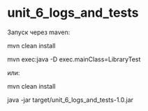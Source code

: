 # unit_6_logs_and_tests

Запуск через maven:

mvn clean install

mvn exec:java -D exec.mainClass=LibraryTest

или:

mvn clean install

java -jar target/unit_6_logs_and_tests-1.0.jar